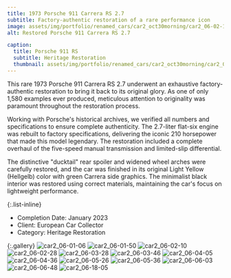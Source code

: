 ```yaml
---
title: 1973 Porsche 911 Carrera RS 2.7
subtitle: Factory-authentic restoration of a rare performance icon
image: assets/img/portfolio/renamed_cars/car2_oct30morning/car2_06-02-10.jpg
alt: Restored Porsche 911 Carrera RS 2.7

caption:
  title: Porsche 911 RS
  subtitle: Heritage Restoration
  thumbnail: assets/img/portfolio/renamed_cars/car2_oct30morning/car2_06-02-28.jpg
---
```

This rare 1973 Porsche 911 Carrera RS 2.7 underwent an exhaustive factory-authentic restoration to bring it back to its original glory. As one of only 1,580 examples ever produced, meticulous attention to originality was paramount throughout the restoration process.

Working with Porsche's historical archives, we verified all numbers and specifications to ensure complete authenticity. The 2.7-liter flat-six engine was rebuilt to factory specifications, delivering the iconic 210 horsepower that made this model legendary. The restoration included a complete overhaul of the five-speed manual transmission and limited-slip differential.

The distinctive "ducktail" rear spoiler and widened wheel arches were carefully restored, and the car was finished in its original Light Yellow (Hellgelb) color with green Carrera side graphics. The minimalist black interior was restored using correct materials, maintaining the car's focus on lightweight performance.

{:.list-inline}

- Completion Date: January 2023
- Client: European Car Collector
- Category: Heritage Restoration

{:.gallery}
![car2_06-01-06](assets/img/portfolio/renamed_cars/car2_oct30morning/car2_06-01-06.jpg)
![car2_06-01-50](assets/img/portfolio/renamed_cars/car2_oct30morning/car2_06-01-50.jpg)
![car2_06-02-10](assets/img/portfolio/renamed_cars/car2_oct30morning/car2_06-02-10.jpg)
![car2_06-02-28](assets/img/portfolio/renamed_cars/car2_oct30morning/car2_06-02-28.jpg)
![car2_06-03-28](assets/img/portfolio/renamed_cars/car2_oct30morning/car2_06-03-28.jpg)
![car2_06-03-46](assets/img/portfolio/renamed_cars/car2_oct30morning/car2_06-03-46.jpg)
![car2_06-04-05](assets/img/portfolio/renamed_cars/car2_oct30morning/car2_06-04-05.jpg)
![car2_06-04-36](assets/img/portfolio/renamed_cars/car2_oct30morning/car2_06-04-36.jpg)
![car2_06-05-26](assets/img/portfolio/renamed_cars/car2_oct30morning/car2_06-05-26.jpg)
![car2_06-05-36](assets/img/portfolio/renamed_cars/car2_oct30morning/car2_06-05-36.jpg)
![car2_06-06-03](assets/img/portfolio/renamed_cars/car2_oct30morning/car2_06-06-03.jpg)
![car2_06-06-48](assets/img/portfolio/renamed_cars/car2_oct30morning/car2_06-06-48.jpg)
![car2_06-18-05](assets/img/portfolio/renamed_cars/car2_oct30morning/car2_06-18-05.jpg)
